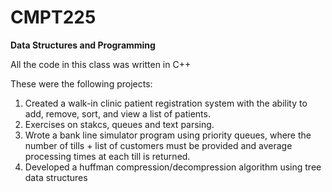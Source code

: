 # CMPT225
**Data Structures and Programming**

All the code in this class was written in C++

These were the following projects:
1. Created a walk-in clinic patient registration system with the ability to add, remove, sort, and view a list of patients.
2. Exercises on stakcs, queues and text parsing.
3. Wrote a bank line simulator program using priority queues, where the number of tills + list of customers must be provided and average processing times at each till is returned. 
4. Developed a huffman compression/decompression algorithm using tree data structures
